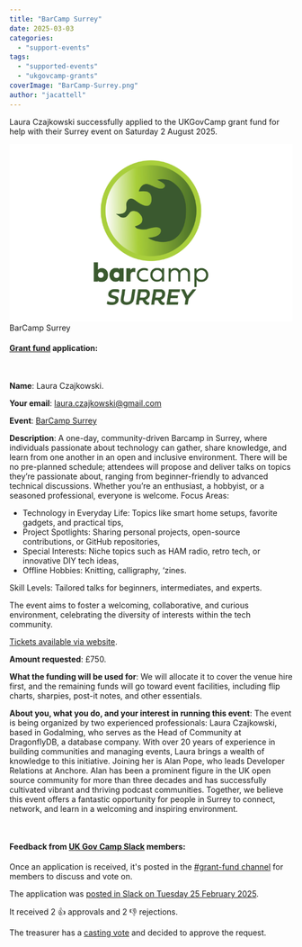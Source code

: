 ```yaml
---
title: "BarCamp Surrey"
date: 2025-03-03
categories:
  - "support-events"
tags:
  - "supported-events"
  - "ukgovcamp-grants"
coverImage: "BarCamp-Surrey.png"
author: "jacattell"
---
```


Laura Czajkowski successfully applied to the UKGovCamp grant fund for help with their Surrey event on Saturday 2 August 2025.

[![BarCamp Surrey logo, which is a green fireball heading right, inside a green circle.](images/BarCamp-Surrey-800x500.png)](https://www.ukgovcamp.com/wp-content/uploads/2025/03/BarCamp-Surrey.png) BarCamp Surrey

#### [Grant fund](https://www.ukgovcamp.com/grants/) application:

 

**Name**: Laura Czajkowski.

**Your email**: [laura.czajkowski@gmail.com](mailto:laura.czajkowski@gmail.com)

**Event**: [BarCamp Surrey](https://barcampsurrey.org/)

**Description**: A one-day, community-driven Barcamp in Surrey, where individuals passionate about technology can gather, share knowledge, and learn from one another in an open and inclusive environment. There will be no pre-planned schedule; attendees will propose and deliver talks on topics they’re passionate about, ranging from beginner-friendly to advanced technical discussions. Whether you’re an enthusiast, a hobbyist, or a seasoned professional, everyone is welcome. Focus Areas:

- Technology in Everyday Life: Topics like smart home setups, favorite gadgets, and practical tips,
- Project Spotlights: Sharing personal projects, open-source contributions, or GitHub repositories,
- Special Interests: Niche topics such as HAM radio, retro tech, or innovative DIY tech ideas,
- Offline Hobbies: Knitting, calligraphy, ‘zines.

Skill Levels: Tailored talks for beginners, intermediates, and experts.

The event aims to foster a welcoming, collaborative, and curious environment, celebrating the diversity of interests within the tech community.

[Tickets available via website](https://barcampsurrey.org/).

**Amount requested**: £750.

**What the funding will be used for**: We will allocate it to cover the venue hire first, and the remaining funds will go toward event facilities, including flip charts, sharpies, post-it notes, and other essentials.

**About you, what you do, and your interest in running this event**: The event is being organized by two experienced professionals: Laura Czajkowski, based in Godalming, who serves as the Head of Community at DragonflyDB, a database company. With over 20 years of experience in building communities and managing events, Laura brings a wealth of knowledge to this initiative. Joining her is Alan Pope, who leads Developer Relations at Anchore. Alan has been a prominent figure in the UK open source community for more than three decades and has successfully cultivated vibrant and thriving podcast communities. Together, we believe this event offers a fantastic opportunity for people in Surrey to connect, network, and learn in a welcoming and inspiring environment.

 

#### Feedback from [UK Gov Camp Slack](https://join.slack.com/t/ukgovcamp/shared_invite/zt-30z3ah4o2-QFW9vHJ69w94ywglIYPXZw) members:

Once an application is received, it's posted in the [#grant-fund channel](https://ukgovcamp.slack.com/archives/C087MH5D84X) for members to discuss and vote on.

The application was [posted in Slack on Tuesday 25 February 2025](https://ukgovcamp.slack.com/archives/C087MH5D84X/p1740499672126299).

It received 2 👍 approvals and 2 👎 rejections.

The treasurer has a [casting vote](https://en.wikipedia.org/wiki/Casting_vote) and decided to approve the request.
